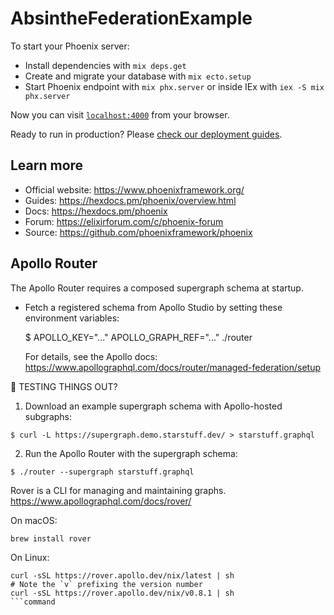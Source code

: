 # AbsintheFederationExample

To start your Phoenix server:

  * Install dependencies with `mix deps.get`
  * Create and migrate your database with `mix ecto.setup`
  * Start Phoenix endpoint with `mix phx.server` or inside IEx with `iex -S mix phx.server`

Now you can visit [`localhost:4000`](http://localhost:4000) from your browser.

Ready to run in production? Please [check our deployment guides](https://hexdocs.pm/phoenix/deployment.html).

## Learn more

  * Official website: https://www.phoenixframework.org/
  * Guides: https://hexdocs.pm/phoenix/overview.html
  * Docs: https://hexdocs.pm/phoenix
  * Forum: https://elixirforum.com/c/phoenix-forum
  * Source: https://github.com/phoenixframework/phoenix


## Apollo Router

The Apollo Router requires a composed supergraph schema at startup.
  * Fetch a registered schema from Apollo Studio by setting
    these environment variables:

      $ APOLLO_KEY="..." APOLLO_GRAPH_REF="..." ./router

      For details, see the Apollo docs:
      https://www.apollographql.com/docs/router/managed-federation/setup

🔬 TESTING THINGS OUT?

  1. Download an example supergraph schema with Apollo-hosted subgraphs:

    $ curl -L https://supergraph.demo.starstuff.dev/ > starstuff.graphql

  2. Run the Apollo Router with the supergraph schema:

    $ ./router --supergraph starstuff.graphql

Rover is a CLI for managing and maintaining graphs.
https://www.apollographql.com/docs/rover/

On macOS:

```command
brew install rover
```

On Linux:
```command
curl -sSL https://rover.apollo.dev/nix/latest | sh
# Note the `v` prefixing the version number
curl -sSL https://rover.apollo.dev/nix/v0.8.1 | sh
```command
